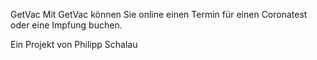 GetVac
Mit GetVac können Sie online einen Termin für einen Coronatest oder eine Impfung buchen.

Ein Projekt von Philipp Schalau

